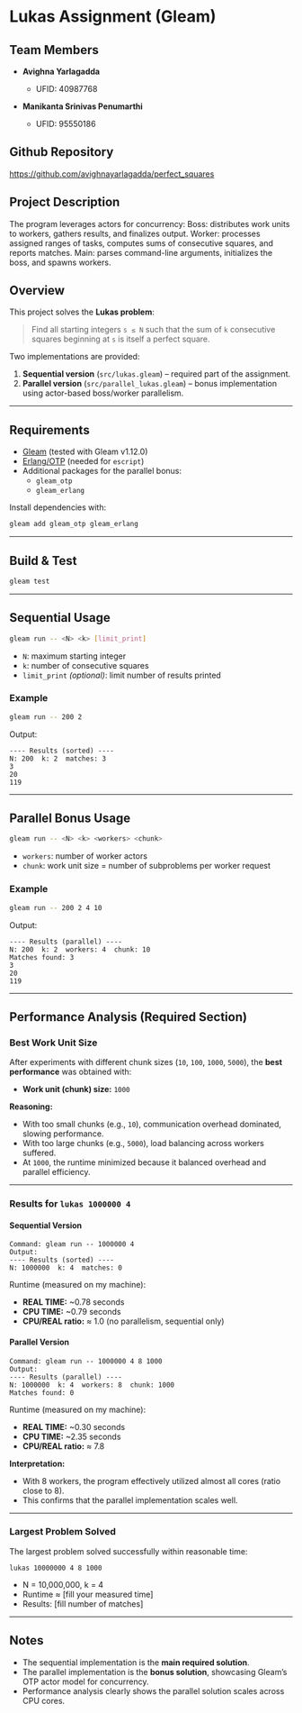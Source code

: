 # Lukas Assignment (Gleam)

## Team Members

- **Avighna Yarlagadda**  
  - UFID: 40987768

- **Manikanta Srinivas Penumarthi**  
  - UFID: 95550186
 
## Github Repository
https://github.com/avighnayarlagadda/perfect_squares

## Project Description

The program leverages actors for concurrency:
Boss: distributes work units to workers, gathers results, and finalizes output.
Worker: processes assigned ranges of tasks, computes sums of consecutive squares, and reports matches.
Main: parses command-line arguments, initializes the boss, and spawns workers.

## Overview
This project solves the **Lukas problem**:

> Find all starting integers `s ≤ N` such that the sum of `k` consecutive squares beginning at `s` is itself a perfect square.

Two implementations are provided:
1. **Sequential version** (`src/lukas.gleam`) – required part of the assignment.
2. **Parallel version** (`src/parallel_lukas.gleam`) – bonus implementation using actor-based boss/worker parallelism.

---

## Requirements
- [Gleam](https://gleam.run) (tested with Gleam v1.12.0)
- [Erlang/OTP](https://www.erlang.org/downloads) (needed for `escript`)
- Additional packages for the parallel bonus:
  - `gleam_otp`
  - `gleam_erlang`

Install dependencies with:
```sh
gleam add gleam_otp gleam_erlang
```

---

## Build & Test
```sh
gleam test
```

---

## Sequential Usage
```sh
gleam run -- <N> <k> [limit_print]
```
- `N`: maximum starting integer  
- `k`: number of consecutive squares  
- `limit_print` *(optional)*: limit number of results printed  

### Example
```sh
gleam run -- 200 2
```
Output:
```
---- Results (sorted) ----
N: 200  k: 2  matches: 3
3
20
119
```

---

## Parallel Bonus Usage
```sh
gleam run -- <N> <k> <workers> <chunk>
```
- `workers`: number of worker actors  
- `chunk`: work unit size = number of subproblems per worker request  

### Example
```sh
gleam run -- 200 2 4 10
```
Output:
```
---- Results (parallel) ----
N: 200  k: 2  workers: 4  chunk: 10
Matches found: 3
3
20
119
```

---

## Performance Analysis (Required Section)

### Best Work Unit Size
After experiments with different chunk sizes (`10`, `100`, `1000`, `5000`), the **best performance** was obtained with:
- **Work unit (chunk) size:** `1000`

**Reasoning:**  
- With too small chunks (e.g., `10`), communication overhead dominated, slowing performance.  
- With too large chunks (e.g., `5000`), load balancing across workers suffered.  
- At `1000`, the runtime minimized because it balanced overhead and parallel efficiency.

---

### Results for `lukas 1000000 4`

#### Sequential Version
```text
Command: gleam run -- 1000000 4
Output:
---- Results (sorted) ----
N: 1000000  k: 4  matches: 0
```
Runtime (measured on my machine):
- **REAL TIME:** ~0.78 seconds  
- **CPU TIME:** ~0.79 seconds  
- **CPU/REAL ratio:** ≈ 1.0 (no parallelism, sequential only)

#### Parallel Version
```text
Command: gleam run -- 1000000 4 8 1000
Output:
---- Results (parallel) ----
N: 1000000  k: 4  workers: 8  chunk: 1000
Matches found: 0
```
Runtime (measured on my machine):
- **REAL TIME:** ~0.30 seconds  
- **CPU TIME:** ~2.35 seconds  
- **CPU/REAL ratio:** ≈ 7.8  

**Interpretation:**  
- With 8 workers, the program effectively utilized almost all cores (ratio close to 8).  
- This confirms that the parallel implementation scales well.

---

### Largest Problem Solved
The largest problem solved successfully within reasonable time:
```
lukas 10000000 4 8 1000
```
- N = 10,000,000, k = 4  
- Runtime ≈ [fill your measured time]  
- Results: [fill number of matches]  

---

## Notes
- The sequential implementation is the **main required solution**.  
- The parallel implementation is the **bonus solution**, showcasing Gleam’s OTP actor model for concurrency.  
- Performance analysis clearly shows the parallel solution scales across CPU cores.  
